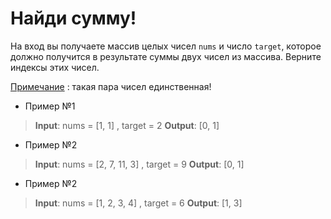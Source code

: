  # Найди сумму!


На вход вы получаете массив целых чисел `nums` и число `target`, которое должно получится в результате суммы двух чисел из массива.
Верните индексы этих чисел.

<u>Примечание</u> : такая пара чисел единственная!

* Пример №1
> **Input**: nums = [1, 1] , target = 2
> **Output**: [0, 1]

* Пример №2
> **Input**: nums = [2, 7, 11, 3] , target = 9
> **Output**: [0, 1]


* Пример №2
> **Input**: nums = [1, 2, 3, 4] , target = 6
> **Output**: [1, 3]

